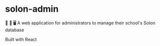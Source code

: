 # solon-admin

🔑 🏫 🖥️ A web application for administrators to manage their school's Solon database

Built with React
